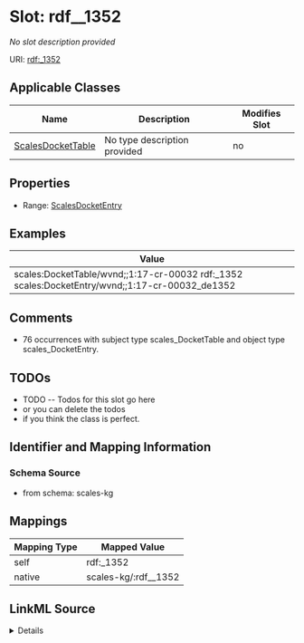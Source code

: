 

# Slot: rdf__1352


_No slot description provided_





URI: [rdf:_1352](http://www.w3.org/1999/02/22-rdf-syntax-ns#_1352)



<!-- no inheritance hierarchy -->





## Applicable Classes

| Name | Description | Modifies Slot |
| --- | --- | --- |
| [ScalesDocketTable](../classes/ScalesDocketTable.md) | No type description provided |  no  |







## Properties

* Range: [ScalesDocketEntry](../classes/ScalesDocketEntry.md)






## Examples

| Value |
| --- |
| scales:DocketTable/wvnd;;1:17-cr-00032 rdf:_1352 scales:DocketEntry/wvnd;;1:17-cr-00032_de1352 |

## Comments

* 76 occurrences with subject type scales_DocketTable and object type scales_DocketEntry.

## TODOs

* TODO -- Todos for this slot go here
* or you can delete the todos
* if you think the class is perfect.

## Identifier and Mapping Information







### Schema Source


* from schema: scales-kg




## Mappings

| Mapping Type | Mapped Value |
| ---  | ---  |
| self | rdf:_1352 |
| native | scales-kg/:rdf__1352 |




## LinkML Source

<details>
```yaml
name: rdf__1352
description: No slot description provided
todos:
- TODO -- Todos for this slot go here
- or you can delete the todos
- if you think the class is perfect.
comments:
- 76 occurrences with subject type scales_DocketTable and object type scales_DocketEntry.
examples:
- value: scales:DocketTable/wvnd;;1:17-cr-00032 rdf:_1352 scales:DocketEntry/wvnd;;1:17-cr-00032_de1352
from_schema: scales-kg
rank: 1000
slot_uri: rdf:_1352
alias: rdf__1352
domain_of:
- scales_DocketTable
range: scales_DocketEntry

```
</details>